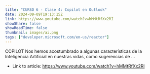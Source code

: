 ```yaml
---
title: "CURSO 6 - Clase 4: Copilot en Outlook"
date: 2024-09-09T19:13:15Z
link: https://www.youtube.com/watch?v=hMMtRfXx2RI
showShare: false
showReadTime: false
thumbnail: images/ai.png
tags: ["developer.microsoft.com/en-us/reactor"]
---
```

COPILOT Nos hemos acostumbrado a algunas características de la Inteligencia Artificial en nuestras vidas, como sugerencias de ...

- Link to article: https://www.youtube.com/watch?v=hMMtRfXx2RI